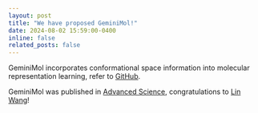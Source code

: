 ```yaml
---
layout: post
title: "We have proposed GeminiMol!"
date: 2024-08-02 15:59:00-0400
inline: false
related_posts: false
---
```


GeminiMol incorporates conformational space information into molecular representation learning, refer to [GitHub](https://github.com/Wang-Lin-boop/GeminiMol).

GeminiMol was published in [Advanced Science](https://onlinelibrary.wiley.com/doi/10.1002/advs.202403998), congratulations to [Lin Wang](https://wang-lin-boop.github.io/WangLin/)!
